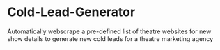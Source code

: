 # Cold-Lead-Generator
Automatically webscrape a pre-defined list of theatre websites for new show details to generate new cold leads for a theatre marketing agency
